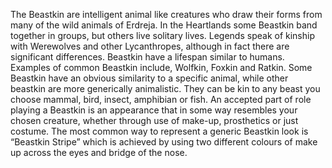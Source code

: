 The Beastkin are intelligent animal like creatures who draw their forms from many of the wild animals of Erdreja. In the Heartlands some Beastkin band together in groups, but others live solitary lives. Legends speak of kinship with Werewolves and other Lycanthropes, although in fact there are significant differences. Beastkin have a lifespan similar to humans. Examples of common Beastkin include, Wolfkin, Foxkin and Ratkin. Some Beastkin have an obvious similarity to a specific animal, while other beastkin are more generically animalistic. They can be kin to any beast you choose mammal, bird, insect, amphibian or fish. An accepted part of role playing a Beastkin is an appearance that in some way resembles your chosen creature, whether through use of make-up, prosthetics or just costume. The most common way to represent a generic Beastkin look is “Beastkin Stripe” which is achieved by using two different colours of make up across the eyes and bridge of the nose.
